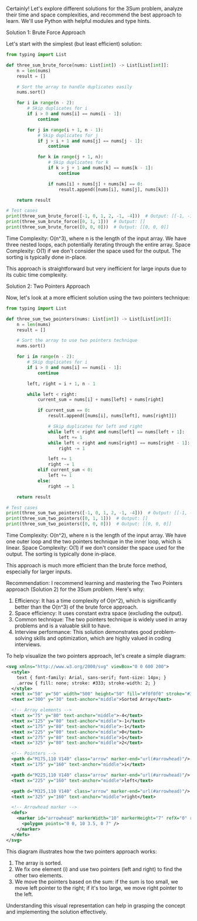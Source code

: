 Certainly! Let's explore different solutions for the 3Sum problem, analyze their time and space complexities, and recommend the best approach to learn. We'll use Python with helpful modules and type hints.

Solution 1: Brute Force Approach

Let's start with the simplest (but least efficient) solution:

```python
from typing import List

def three_sum_brute_force(nums: List[int]) -> List[List[int]]:
    n = len(nums)
    result = []

    # Sort the array to handle duplicates easily
    nums.sort()

    for i in range(n - 2):
        # Skip duplicates for i
        if i > 0 and nums[i] == nums[i - 1]:
            continue

        for j in range(i + 1, n - 1):
            # Skip duplicates for j
            if j > i + 1 and nums[j] == nums[j - 1]:
                continue

            for k in range(j + 1, n):
                # Skip duplicates for k
                if k > j + 1 and nums[k] == nums[k - 1]:
                    continue

                if nums[i] + nums[j] + nums[k] == 0:
                    result.append([nums[i], nums[j], nums[k]])

    return result

# Test cases
print(three_sum_brute_force([-1, 0, 1, 2, -1, -4]))  # Output: [[-1, -1, 2], [-1, 0, 1]]
print(three_sum_brute_force([0, 1, 1]))  # Output: []
print(three_sum_brute_force([0, 0, 0]))  # Output: [[0, 0, 0]]

```

Time Complexity: O(n^3), where n is the length of the input array. We have three nested loops, each potentially iterating through the entire array.
Space Complexity: O(1) if we don't consider the space used for the output. The sorting is typically done in-place.

This approach is straightforward but very inefficient for large inputs due to its cubic time complexity.

Solution 2: Two Pointers Approach

Now, let's look at a more efficient solution using the two pointers technique:

```python
from typing import List

def three_sum_two_pointers(nums: List[int]) -> List[List[int]]:
    n = len(nums)
    result = []

    # Sort the array to use two pointers technique
    nums.sort()

    for i in range(n - 2):
        # Skip duplicates for i
        if i > 0 and nums[i] == nums[i - 1]:
            continue

        left, right = i + 1, n - 1

        while left < right:
            current_sum = nums[i] + nums[left] + nums[right]

            if current_sum == 0:
                result.append([nums[i], nums[left], nums[right]])

                # Skip duplicates for left and right
                while left < right and nums[left] == nums[left + 1]:
                    left += 1
                while left < right and nums[right] == nums[right - 1]:
                    right -= 1

                left += 1
                right -= 1
            elif current_sum < 0:
                left += 1
            else:
                right -= 1

    return result

# Test cases
print(three_sum_two_pointers([-1, 0, 1, 2, -1, -4]))  # Output: [[-1, -1, 2], [-1, 0, 1]]
print(three_sum_two_pointers([0, 1, 1]))  # Output: []
print(three_sum_two_pointers([0, 0, 0]))  # Output: [[0, 0, 0]]

```

Time Complexity: O(n^2), where n is the length of the input array. We have one outer loop and the two pointers technique in the inner loop, which is linear.
Space Complexity: O(1) if we don't consider the space used for the output. The sorting is typically done in-place.

This approach is much more efficient than the brute force method, especially for larger inputs.

Recommendation:
I recommend learning and mastering the Two Pointers approach (Solution 2) for the 3Sum problem. Here's why:

1. Efficiency: It has a time complexity of O(n^2), which is significantly better than the O(n^3) of the brute force approach.
2. Space efficiency: It uses constant extra space (excluding the output).
3. Common technique: The two pointers technique is widely used in array problems and is a valuable skill to have.
4. Interview performance: This solution demonstrates good problem-solving skills and optimization, which are highly valued in coding interviews.

To help visualize the two pointers approach, let's create a simple diagram:

```svg
<svg xmlns="http://www.w3.org/2000/svg" viewBox="0 0 600 200">
  <style>
    text { font-family: Arial, sans-serif; font-size: 14px; }
    .arrow { fill: none; stroke: #333; stroke-width: 2; }
  </style>
  <rect x="50" y="50" width="500" height="50" fill="#f0f0f0" stroke="#333"/>
  <text x="300" y="30" text-anchor="middle">Sorted Array</text>

  <!-- Array elements -->
  <text x="75" y="80" text-anchor="middle">-4</text>
  <text x="125" y="80" text-anchor="middle">-1</text>
  <text x="175" y="80" text-anchor="middle">-1</text>
  <text x="225" y="80" text-anchor="middle">0</text>
  <text x="275" y="80" text-anchor="middle">1</text>
  <text x="325" y="80" text-anchor="middle">2</text>

  <!-- Pointers -->
  <path d="M175,110 V140" class="arrow" marker-end="url(#arrowhead)"/>
  <text x="175" y="160" text-anchor="middle">i</text>

  <path d="M225,110 V140" class="arrow" marker-end="url(#arrowhead)"/>
  <text x="225" y="160" text-anchor="middle">left</text>

  <path d="M325,110 V140" class="arrow" marker-end="url(#arrowhead)"/>
  <text x="325" y="160" text-anchor="middle">right</text>

  <!-- Arrowhead marker -->
  <defs>
    <marker id="arrowhead" markerWidth="10" markerHeight="7" refX="0" refY="3.5" orient="auto">
      <polygon points="0 0, 10 3.5, 0 7" />
    </marker>
  </defs>
</svg>

```

This diagram illustrates how the two pointers approach works:

1. The array is sorted.
2. We fix one element (i) and use two pointers (left and right) to find the other two elements.
3. We move the pointers based on the sum: if the sum is too small, we move left pointer to the right; if it's too large, we move right pointer to the left.

Understanding this visual representation can help in grasping the concept and implementing the solution effectively.
